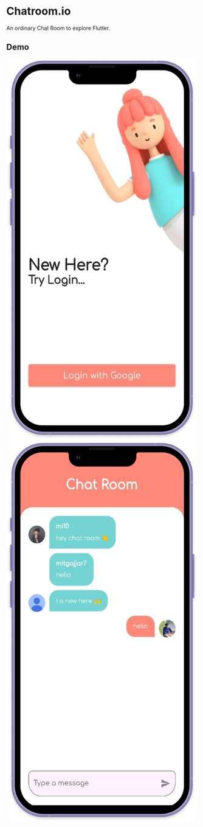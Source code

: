 # Chatroom.io

An ordinary Chat Room to explore Flutter.

## Demo

<p align="center"> 
    <img src="./images/login.png" />
    <img src="./images/chatscreen.png" />
</p>
